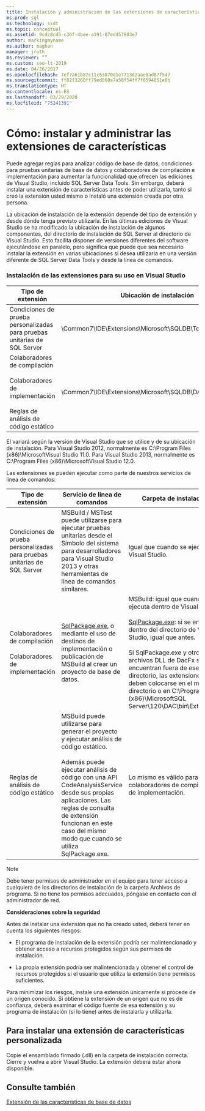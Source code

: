 ```yaml
---
title: Instalación y administración de las extensiones de características
ms.prod: sql
ms.technology: ssdt
ms.topic: conceptual
ms.assetid: 9cdc8cd5-c36f-4bee-a191-87ed457803e7
author: markingmyname
ms.author: maghan
manager: jroth
ms.reviewer: “”
ms.custom: seo-lt-2019
ms.date: 04/26/2017
ms.openlocfilehash: 7ef7a61b87c11c63070d1e7713d2aae0ad87f547
ms.sourcegitcommit: ff82f3260ff79ed860a7a58f54ff7f0594851e6b
ms.translationtype: HT
ms.contentlocale: es-ES
ms.lasthandoff: 03/29/2020
ms.locfileid: "75241391"
---
```

# <a name="how-to-install-and-manage-feature-extensions"></a>Cómo: instalar y administrar las extensiones de características

Puede agregar reglas para analizar código de base de datos, condiciones para pruebas unitarias de base de datos y colaboradores de compilación e implementación para aumentar la funcionalidad que ofrecen las ediciones de Visual Studio, incluido SQL Server Data Tools. Sin embargo, deberá instalar una extensión de características antes de poder utilizarla, tanto si creó la extensión usted mismo o instaló una extensión creada por otra persona.  
  
La ubicación de instalación de la extensión depende del tipo de extensión y desde dónde tenga previsto utilizarla. En las últimas ediciones de Visual Studio se ha modificado la ubicación de instalación de algunos componentes, del directorio de instalación de SQL Server al directorio de Visual Studio. Esto facilita disponer de versiones diferentes del software ejecutándose en paralelo, pero significa que puede que sea necesario instalar la extensión en varias ubicaciones si desea utilizarla en una versión diferente de SQL Server Data Tools y desde la línea de comandos.  
  
### <a name="installing-extensions-for-use-inside-visual-studio"></a>Instalación de las extensiones para su uso en Visual Studio  
  
|Tipo de extensión|Ubicación de instalación|  
|------------------|--------------------|  
|Condiciones de prueba personalizadas para pruebas unitarias de SQL Server|<Visual Studio Install Dir>\Common7\IDE\Extensions\\Microsoft\SQLDB\TestConditions|  
|Colaboradores de compilación<br /><br />Colaboradores de implementación<br /><br />Reglas de análisis de código estático|<Visual Studio Install Dir>\Common7\IDE\Extensions\\Microsoft\SQLDB\DAC\120\Extensions|  
  
El <Visual Studio Install Dir> variará según la versión de Visual Studio que se utilice y de su ubicación de instalación. Para Visual Studio 2012, normalmente es C:\Program Files (x86)\\MicrosoftVisual Studio 11.0. Para Visual Studio 2013, normalmente es C:\Program Files (x86)\\MicrosoftVisual Studio 12.0.  
  
Las extensiones se pueden ejecutar como parte de nuestros servicios de línea de comandos:  
  
|Tipo de extensión|Servicio de línea de comandos|Carpeta de instalación|  
|------------------|------------------------|------------------|  
|Condiciones de prueba personalizadas para pruebas unitarias de SQL Server|MSBuild / MSTest puede utilizarse para ejecutar pruebas unitarias desde el Símbolo del sistema para desarrolladores para Visual Studio 2013 y otras herramientas de línea de comandos similares.|Igual que cuando se ejecuta en Visual Studio.|  
|Colaboradores de compilación<br /><br />Colaboradores de implementación|[SqlPackage.exe](../tools/sqlpackage.md), o mediante el uso de destinos de implementación o publicación de MSBuild al crear un proyecto de base de datos.|MSBuild: igual que cuando se ejecuta dentro de Visual Studio.<br /><br />[SqlPackage.exe](../tools/sqlpackage.md): si se encuentra dentro del directorio de Visual Studio, igual que antes.<br /><br />Si SqlPackage.exe y otros archivos DLL de DacFx se encuentran fuera de ese directorio, las extensiones deben colocarse en el mismo directorio o en C:\Program Files (x86)\\MicrosoftSQL Server\120\DAC\bin\Extensions.|  
|Reglas de análisis de código estático|MSBuild puede utilizarse para generar el proyecto y ejecutar análisis de código estático.<br /><br />Además puede ejecutar análisis de código con una API CodeAnalysisService desde sus propias aplicaciones. Las reglas de consulta de extensión funcionan en este caso del mismo modo que cuando se utiliza SqlPackage.exe.|Lo mismo es válido para los colaboradores de compilación  y de implementación.|  
  
> [!NOTE]  
> Debe tener permisos de administrador en el equipo para tener acceso a cualquiera de los directorios de instalación de la carpeta Archivos de programa. Si no tiene los permisos adecuados, póngase en contacto con el administrador de red.  
  
**Consideraciones sobre la seguridad**  
  
Antes de instalar una extensión que no ha creado usted, deberá tener en cuenta los siguientes riesgos:  
  
-   El programa de instalación de la extensión podría ser malintencionado y obtener acceso a recursos protegidos según sus permisos de instalación.  
  
-   La propia extensión podría ser malintencionada y obtener el control de recursos protegidos si el usuario que utiliza la extensión tiene permisos suficientes.  
  
Para minimizar los riesgos, instale una extensión únicamente si procede de un origen conocido. Si obtiene la extensión de un origen que no es de confianza, deberá examinar el código fuente de esa extensión y su programa de instalación (si lo tiene) antes de instalarla y utilizarla.  
  
## <a name="to-install-a-custom-feature-extension"></a>Para instalar una extensión de características personalizada  
Copie el ensamblado firmado (.dll) en la carpeta de instalación correcta. Cierre y vuelva a abrir Visual Studio. La extensión deberá estar ahora disponible.  
  
## <a name="see-also"></a>Consulte también  
[Extensión de las características de base de datos](../ssdt/extending-the-database-features.md)  
  
